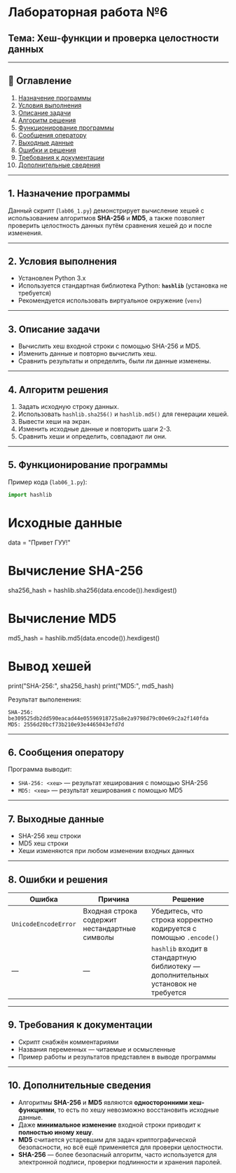 # Лабораторная работа №6  
## Тема: Хеш-функции и проверка целостности данных

---

## 📌 Оглавление

1. [Назначение программы](#назначение-программы)  
2. [Условия выполнения](#условия-выполнения)  
3. [Описание задачи](#описание-задачи)  
4. [Алгоритм решения](#алгоритм-решения)  
5. [Функционирование программы](#функционирование-программы)  
6. [Сообщения оператору](#сообщения-оператору)  
7. [Выходные данные](#выходные-данные)  
8. [Ошибки и решения](#ошибки-и-решения)  
9. [Требования к документации](#требования-к-документации)  
10. [Дополнительные сведения](#дополнительные-сведения)

---

## 1. Назначение программы

Данный скрипт (`lab06_1.py`) демонстрирует вычисление хешей с использованием алгоритмов **SHA-256** и **MD5**, а также позволяет проверить целостность данных путём сравнения хешей до и после изменения.

---

## 2. Условия выполнения

- Установлен Python 3.x  
- Используется стандартная библиотека Python: **`hashlib`** (установка не требуется)  
- Рекомендуется использовать виртуальное окружение (`venv`)

---

## 3. Описание задачи

- Вычислить хеш входной строки с помощью SHA-256 и MD5.  
- Изменить данные и повторно вычислить хеш.  
- Сравнить результаты и определить, были ли данные изменены.

---

## 4. Алгоритм решения

1. Задать исходную строку данных.  
2. Использовать `hashlib.sha256()` и `hashlib.md5()` для генерации хешей.  
3. Вывести хеши на экран.  
4. Изменить исходные данные и повторить шаги 2-3.  
5. Сравнить хеши и определить, совпадают ли они.

---

## 5. Функционирование программы

Пример кода (`lab06_1.py`):

```python
import hashlib
```
# Исходные данные
data = "Привет ГУУ!"

# Вычисление SHA-256
sha256_hash = hashlib.sha256(data.encode()).hexdigest()

# Вычисление MD5
md5_hash = hashlib.md5(data.encode()).hexdigest()

# Вывод хешей
print("SHA-256:", sha256_hash)
print("MD5:", md5_hash)

Результат выполенения:
```
SHA-256: be309525db2dd590eacad44e05596918725a8e2a9798d79c00e69c2a2f140fda
MD5: 2556d20bcf73b210e93e4465043efd7d
```

---

## 6. Сообщения оператору

Программа выводит:

- `SHA-256: <хеш>` — результат хеширования с помощью SHA-256  
- `MD5: <хеш>` — результат хеширования с помощью MD5  

---

## 7. Выходные данные

- SHA-256 хеш строки  
- MD5 хеш строки  
- Хеши изменяются при любом изменении входных данных  

---

## 8. Ошибки и решения

| Ошибка | Причина | Решение |
|--------|---------|---------|
| `UnicodeEncodeError` | Входная строка содержит нестандартные символы | Убедитесь, что строка корректно кодируется с помощью `.encode()` |
| — | — | `hashlib` входит в стандартную библиотеку — дополнительных установок не требуется |

---

## 9. Требования к документации

- Скрипт снабжён комментариями  
- Названия переменных — читаемые и осмысленные  
- Пример работы и результатов представлен в выводе программы  

---

## 10. Дополнительные сведения

- Алгоритмы **SHA-256** и **MD5** являются **односторонними хеш-функциями**, то есть по хешу невозможно восстановить исходные данные.  
- Даже **минимальное изменение** входной строки приводит к **полностью иному хешу**.  
- **MD5** считается устаревшим для задач криптографической безопасности, но всё ещё применяется для проверки целостности.  
- **SHA-256** — более безопасный алгоритм, часто используется для электронной подписи, проверки подлинности и хранения паролей.


